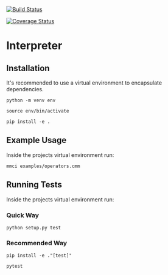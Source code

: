 [![Build Status](https://travis-ci.org/Jackevansevo/Interpreter.svg?branch=master)](https://travis-ci.org/Jackevansevo/Interpreter)

[![Coverage Status](https://coveralls.io/repos/github/Jackevansevo/Interpreter/badge.svg?branch=master)](https://coveralls.io/github/Jackevansevo/Interpreter?branch=master)

# Interpreter

## Installation

It's recommended to use a virtual environment to encapsulate dependencies.

    python -m venv env

    source env/bin/activate

    pip install -e .

## Example Usage

Inside the projects virtual environment run:

    mmci examples/operators.cmm

## Running Tests

Inside the projects virtual environment run:

### Quick Way

    python setup.py test

### Recommended Way

    pip install -e ."[test]"

    pytest
